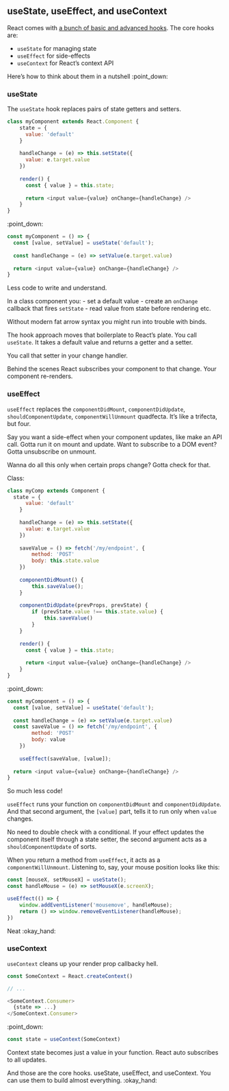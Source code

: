 
## useState, useEffect, and useContext

React comes with [a bunch of basic and advanced
hooks](https://reactjs.org/docs/hooks-reference.html). The core hooks
are:

  - `useState` for managing state
  - `useEffect` for side-effects
  - `useContext` for React’s context API

Here’s how to think about them in a nutshell :point\_down:

### useState

The `useState` hook replaces pairs of state getters and setters.

``` javascript
class myComponent extends React.Component {
    state = {
      value: 'default'
    }
    
    handleChange = (e) => this.setState({
      value: e.target.value
    })
    
    render() {
      const { value } = this.state;
      
      return <input value={value} onChange={handleChange} />
    }
}
```

:point\_down:

``` javascript
const myComponent = () => {
  const [value, setValue] = useState('default');
  
  const handleChange = (e) => setValue(e.target.value)
  
  return <input value={value} onChange={handleChange} />
}
```

Less code to write and understand.

In a class component you: - set a default value - create an `onChange`
callback that fires `setState` - read value from state before rendering
etc.

Without modern fat arrow syntax you might run into trouble with binds.

The hook approach moves that boilerplate to React’s plate. You call
`useState`. It takes a default value and returns a getter and a setter.

You call that setter in your change handler.

Behind the scenes React subscribes your component to that change. Your
component re-renders.

### useEffect

`useEffect` replaces the `componentDidMount`, `componentDidUpdate`,
`shouldComponentUpdate`, `componentWillUnmount` quadfecta. It’s like a
trifecta, but four.

Say you want a side-effect when your component updates, like make an API
call. Gotta run it on mount and update. Want to subscribe to a DOM
event? Gotta unsubscribe on unmount.

Wanna do all this only when certain props change? Gotta check for that.

Class:

``` javascript
class myComp extends Component {
  state = {
      value: 'default'
    }
    
    handleChange = (e) => this.setState({
      value: e.target.value
    })
    
    saveValue = () => fetch('/my/endpoint', {
        method: 'POST'
        body: this.state.value
    })
    
    componentDidMount() {
        this.saveValue();
    }
    
    componentDidUpdate(prevProps, prevState) {
        if (prevState.value !== this.state.value) {
            this.saveValue()
        }
    }
    
    render() {
      const { value } = this.state;
      
      return <input value={value} onChange={handleChange} />
    }
}
```

:point\_down:

``` javascript
const myComponent = () => {
  const [value, setValue] = useState('default');
  
  const handleChange = (e) => setValue(e.target.value)
  const saveValue = () => fetch('/my/endpoint', {
        method: 'POST'
        body: value
    })
    
    useEffect(saveValue, [value]);
  
  return <input value={value} onChange={handleChange} />
}
```

So much less code\!

`useEffect` runs your function on `componentDidMount` and
`componentDidUpdate`. And that second argument, the `[value]` part,
tells it to run only when `value` changes.

No need to double check with a conditional. If your effect updates the
component itself through a state setter, the second argument acts as a
`shouldComponentUpdate` of sorts.

When you return a method from `useEffect`, it acts as a
`componentWillUnmount`. Listening to, say, your mouse position looks
like this:

``` javascript
const [mouseX, setMouseX] = useState();
const handleMouse = (e) => setMouseX(e.screenX);

useEffect(() => {
    window.addEventListener('mousemove', handleMouse);
    return () => window.removeEventListener(handleMouse);
})
```

Neat :okay\_hand:

### useContext

`useContext` cleans up your render prop callbacky hell.

``` javascript
const SomeContext = React.createContext()

// ...

<SomeContext.Consumer>
  {state => ...}
</SomeContext.Consumer>
```

:point\_down:

``` javascript
const state = useContext(SomeContext)
```

Context state becomes just a value in your function. React auto
subscribes to all updates.

And those are the core hooks. useState, useEffect, and useContext. You
can use them to build almost everything. :okay\_hand:
